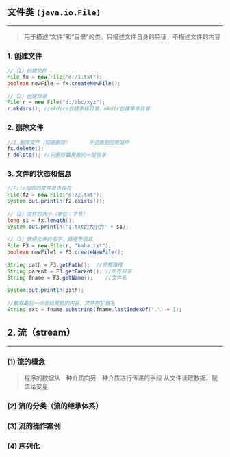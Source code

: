 ## 文件类 `(java.io.File)`
---
>用于描述“文件”和“目录”的类，只描述文件自身的特征，不描述文件的内容

### 1. 创建文件
```Java
//（1）创建文件  
File fx = new File("d:/1.txt");  
boolean newFile = fx.createNewFile();  
  
//（2）创建目录  
File r = new File("d:/abc/xyz");  
r.mkdirs(); //mkdirs创建多级目录，mkdir创建单季目录
```

### 2. 删除文件
```Java
//2.删除文件（彻底删除）      不会放到回收站中  
fx.delete();  
r.delete(); //只删除最里面的一层目录
```

### 3. 文件的状态和信息
```Java
//File指向的文件是否存在  
File f2 = new File("d:/2.txt");  
System.out.println(f2.exists());  
  
//（2）文件的大小（单位：字节）  
long s1 = fx.length();  
System.out.println("1.txt的大小为" + s1);  
  
//（3）获得文件的名字，路径等信息  
File F3 = new File(r, "haha.txt");  
boolean newFile1 = F3.createNewFile();  
  
String path = F3.getPath();  //完整路径  
String parent = F3.getParent(); //所在目录  
String fname = F3.getName();    //文件名  
  
System.out.println(path);  
  
//截取最后一点至结尾处的内容，文件的扩展名  
String ext = fname.substring(fname.lastIndexOf(".") + 1);
```
## 2. 流（stream）
---
### (1) 流的概念
>程序的数据从一种介质向另一种介质进行传递的手段
从文件读取数据，赋值给变量
### (2) 流的分类（流的继承体系）

### (3) 流的操作案例

### (4) 序列化